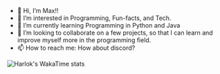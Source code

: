 - 👋 Hi, I’m Max!!
- 👀 I’m interested in Programming, Fun-facts, and Tech.
- 🌱 I’m currently learning Programming in Python and Java 
- 💞️ I’m looking to collaborate on a few projects, so that I can learn and improve myself more in the programming field. 
- 📫 How to reach me: How about discord?

<!--START_SECTION:waka-->
![Harlok's WakaTime stats](https://github-readme-stats.vercel.app/api/wakatime?username=dizziedbliss)
<!--END_SECTION:waka-->
